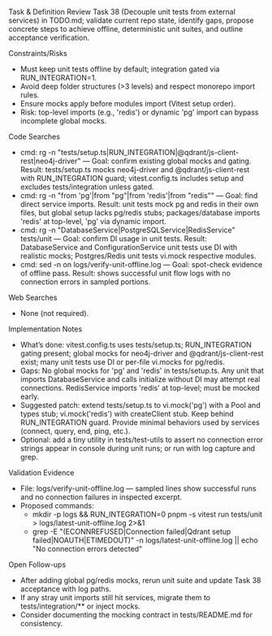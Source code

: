 Task & Definition
Review Task 38 (Decouple unit tests from external services) in TODO.md; validate current repo state, identify gaps, propose concrete steps to achieve offline, deterministic unit suites, and outline acceptance verification.

Constraints/Risks
- Must keep unit tests offline by default; integration gated via RUN_INTEGRATION=1.
- Avoid deep folder structures (>3 levels) and respect monorepo import rules.
- Ensure mocks apply before modules import (Vitest setup order).
- Risk: top-level imports (e.g., 'redis') or dynamic 'pg' import can bypass incomplete global mocks.

Code Searches
- cmd: rg -n "tests/setup.ts|RUN_INTEGRATION|@qdrant/js-client-rest|neo4j-driver" — Goal: confirm existing global mocks and gating. Result: tests/setup.ts mocks neo4j-driver and @qdrant/js-client-rest with RUN_INTEGRATION guard; vitest.config.ts includes setup and excludes tests/integration unless gated.
- cmd: rg -n "from 'pg'|from \"pg\"|from 'redis'|from \"redis\"" — Goal: find direct service imports. Result: unit tests mock pg and redis in their own files, but global setup lacks pg/redis stubs; packages/database imports 'redis' at top-level, 'pg' via dynamic import.
- cmd: rg -n "DatabaseService|PostgreSQLService|RedisService" tests/unit — Goal: confirm DI usage in unit tests. Result: DatabaseService and ConfigurationService unit tests use DI with realistic mocks; Postgres/Redis unit tests vi.mock respective modules.
- cmd: sed -n on logs/verify-unit-offline.log — Goal: spot-check evidence of offline pass. Result: shows successful unit flow logs with no connection errors in sampled portions.

Web Searches
- None (not required).

Implementation Notes
- What’s done: vitest.config.ts uses tests/setup.ts; RUN_INTEGRATION gating present; global mocks for neo4j-driver and @qdrant/js-client-rest exist; many unit tests use DI or per-file vi.mocks for pg/redis.
- Gaps: No global mocks for 'pg' and 'redis' in tests/setup.ts. Any unit that imports DatabaseService and calls initialize without DI may attempt real connections. RedisService imports 'redis' at top-level; must be mocked early.
- Suggested patch: extend tests/setup.ts to vi.mock('pg') with a Pool and types stub; vi.mock('redis') with createClient stub. Keep behind RUN_INTEGRATION guard. Provide minimal behaviors used by services (connect, query, end, ping, etc.).
- Optional: add a tiny utility in tests/test-utils to assert no connection error strings appear in console during unit runs; or run with log capture and grep.

Validation Evidence
- File: logs/verify-unit-offline.log — sampled lines show successful runs and no connection failures in inspected excerpt.
- Proposed commands:
  - mkdir -p logs && RUN_INTEGRATION=0 pnpm -s vitest run tests/unit > logs/latest-unit-offline.log 2>&1
  - grep -E "(ECONNREFUSED|Connection failed|Qdrant setup failed|NOAUTH|ETIMEDOUT)" -n logs/latest-unit-offline.log || echo "No connection errors detected"

Open Follow-ups
- After adding global pg/redis mocks, rerun unit suite and update Task 38 acceptance with log paths.
- If any stray unit imports still hit services, migrate them to tests/integration/** or inject mocks.
- Consider documenting the mocking contract in tests/README.md for consistency.
